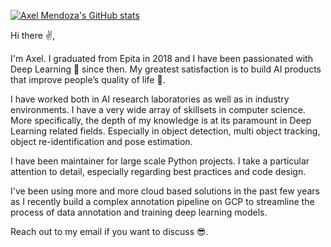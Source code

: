 [![Axel Mendoza's GitHub stats](https://github-readme-stats.vercel.app/api?username=ConsciousML)](https://github.com/anuraghazra/github-readme-stats)

Hi there :v:,

I'm Axel. I graduated from Epita in 2018 and I have been passionated with Deep Learning :rocket: since then.
My greatest satisfaction is to build AI products that improve people’s quality of life :green_heart:.

I have worked both in AI research laboratories as well as in industry environments. I have a very wide array of skillsets in computer science. More specifically, the depth of my knowledge is at its paramount in Deep Learning related fields. Especially in object detection, multi object tracking, object re-identification and pose estimation.

I have been maintainer for large scale Python projects. I take a particular attention to detail, especially regarding best practices and code design.

I've been using more and more cloud based solutions in the past few years as I recently build a complex annotation pipeline on GCP to streamline the process of data annotation and training deep learning models.

Reach out to my email if you want to discuss :sunglasses:.
